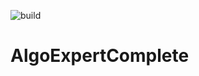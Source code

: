 ![build](https://github.com/saurabhpro/AlgoExpertComplete/actions/workflows/maven.yml/badge.svg)

# AlgoExpertComplete
